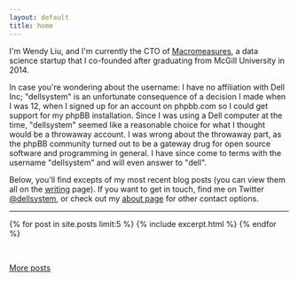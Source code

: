 ```yaml
---
layout: default
title: home
---
```


I'm Wendy Liu, and I'm currently the CTO of [Macromeasures], a data science
startup that I co-founded after graduating from McGill University in 2014.

In case you're wondering about the username: I have no affiliation with Dell
Inc; "dellsystem" is an unfortunate consequence of a decision I made when I was
12, when I signed up for an account on phpbb.com so I could get support for my
phpBB installation.  Since I was using a Dell computer at the time,
"dellsystem" seemed like a reasonable choice for what I thought would be a
throwaway account. I was wrong about the throwaway part, as the phpBB community
turned out to be a gateway drug for open source software and programming in
general. I have since come to terms with the username "dellsystem" and will
even answer to "dell".

Below, you'll find excepts of my most recent blog posts (you can view them all
on the [writing](/writing) page). If you want to get in touch, find me on
Twitter [@dellsystem](https://twitter.com/dellsystem), or check out my [about
page](/about#contact) for other contact options.

[Macromeasures]: http://macromeasures.com

<hr />

{% for post in site.posts limit:5 %}
{% include excerpt.html %}
{% endfor %}

<br />
<p class="centered"><a href="/writing">More posts</a></p>

